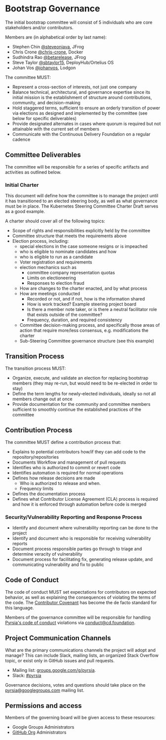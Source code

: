 # Bootstrap Governance

The initial bootstrap committee will consist of 5 individuals who are core stakeholders and/or contributors.

Members are (in alphabetical order by last name):

* Stephen Chin [@steveonjava](https://github.com/steveonjava), JFrog
* Chris Crone [@chris-crone](https://github.com/chris-crone), Docker
* Sudhindra Rao [@betarelease](https://github.com/betarelease), JFrog
* Steve Taylor [@sbtaylor15](https://github.com/sbtaylor15), DeployHub/Ortelius OS
* Johan Vos [@johanvos](https://github.com/johanvos), Lodgon

The committee MUST:

* Represent a cross-section of interests, not just one company
* Balance technical, architectural, and governance expertise since its initial mission is the establishment of structure around contributions, community, and decision-making
* Hold staggered terms, sufficient to ensure an orderly transition of power via elections as designed and implemented by the committee (see below for specific deliverables)
* Provide designated alternates in cases where quorum is required but not attainable with the current set of members
* Communicate with the Continuous Delivery Foundation on a regular cadence

## Committee Deliverables

The committee will be responsible for a series of specific artifacts and activities as outlined below.

### Initial Charter

This document will define how the committee is to manage the project until it has transitioned to an elected steering body, as well as what governance must be in place.
The Kubernetes Steering Committee Charter Draft serves as a good example.

A charter should cover all of the following topics:

* Scope of rights and responsibilities explicitly held by the committee
* Committee structure that meets the requirements above
* Election process, including:
  * special elections in the case someone resigns or is impeached
  * who is eligible to nominate candidates and how
  * who is eligible to run as a candidate
  * Voter registration and requirements
  * election mechanics such as
    * committee company representation quotas
    * Limits on electioneering
    * Responses to election fraud
  * How are changes to the charter enacted, and by what process
  * How are meetings conducted
    * Recorded or not, and if not, how is the information shared
    * How is work tracked? Example steering project board
    * Is there a member note taker, or is there a neutral facilitator role that exists outside of the committee?
    * Frequency, duration, and required consistency
  * Committee decision-making process, and specifically those areas of action that require more/less consensus, e.g. modifications the charter
  * Sub-Steering Committee governance structure (see this example)

## Transition Process

The transition process MUST:

* Organize, execute, and validate an election for replacing bootstrap members (they may re-run, but would need to be re-elected in order to stay)
* Define the term lengths for newly-elected individuals, ideally so not all members change out at once
* Provide documentation for the community and committee members sufficient to smoothly continue the established practices of the committee

## Contribution Process

The committee MUST define a contribution process that:

* Explains to potential contributors how/if they can add code to the repository/repositories
* Documents Workflow and management of pull requests
* Identifies who is authorized to commit or revert code
* Identifies automation is required for normal operations
* Defines how release decisions are made
  * Who is authorized to release and when.
  * Frequency limits
* Defines the documentation process
* Defines what Contributor License Agreement (CLA) process is required and how it is enforced through automation before code is merged

### Security/Vulnerability Reporting and Response Process

* Identify and document where vulnerability reporting can be done to the project
* Identify and document who is responsible for receiving vulnerability reports
* Document process responsible parties go through to triage and determine veracity of vulnerability
* Document process for facilitating fix, generating release update, and communicating vulnerability and fix to public

## Code of Conduct

The code of conduct MUST set expectations for contributors on expected behavior, as well as explaining the consequences of violating the terms of the code.
The [Contributor Covenant](https://www.contributor-covenant.org) has become the de facto standard for this language.

Members of the governance committee will be responsible for handling [Pyrsia's code of conduct](https://github.com/pyrsia/.github/blob/main/code-of-conduct.md)
violations via [conduct@cd.foundation](mailto:conduct@cd.foundation).

## Project Communication Channels

What are the primary communications channels the project will adopt and manage?
This can include Slack, mailing lists, an organized Stack Overflow topic, or exist only in GitHub issues and pull requests.

* Mailing list: [groups.google.com/g/pyrsia](https://groups.google.com/g/pyrsia).
* Slack: [#pyrsia](https://cdeliveryfdn.slack.com/join/shared_invite/zt-1eryue9cw-9YpgrfIfsTcDS~hGHchURg)

Governance decisions, votes and questions should take place on the pyrsia@googlegroups.com mailing list.

## Permissions and access

Members of the governing board will be given access to these resources:

* Google Groups Administrators
* [GitHub Org](https://github.com/orgs/pyrsia/teams/admins) Administrators
